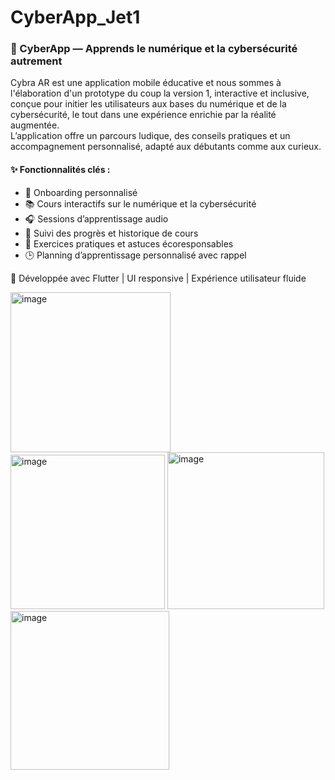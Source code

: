 # CyberApp_Jet1

### 📱 CyberApp — Apprends le numérique et la cybersécurité autrement

Cybra AR est une application mobile éducative et nous sommes à l'élaboration d'un prototype  du coup la version 1, interactive et inclusive, conçue pour initier les utilisateurs aux bases du numérique et de la cybersécurité, le tout dans une expérience enrichie par la réalité augmentée.  
L’application offre un parcours ludique, des conseils pratiques et un accompagnement personnalisé, adapté aux débutants comme aux curieux.

#### ✨ Fonctionnalités clés :
- 👋 Onboarding personnalisé
- 📚 Cours interactifs sur le numérique et la cybersécurité
- 🎧 Sessions d’apprentissage audio
- 🔄 Suivi des progrès et historique de cours
- 🧠 Exercices pratiques et astuces écoresponsables
- 🕒 Planning d’apprentissage personnalisé avec rappel


🔐 Développée avec Flutter | UI responsive | Expérience utilisateur fluide



<img width="256" alt="image" src="https://github.com/user-attachments/assets/51c15188-0147-4d45-9e81-81ed6fbf1705" />
<img width="247" alt="image" src="https://github.com/user-attachments/assets/2d320a77-ec63-4439-9298-37ce067d4cac" />
<img width="251" alt="image" src="https://github.com/user-attachments/assets/8da9fb2a-547d-41c5-bab2-484648223df3" />
<img width="254" alt="image" src="https://github.com/user-attachments/assets/a46bef5a-ace4-489e-9332-eff7fd1fd4d2" />



